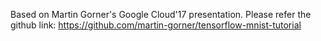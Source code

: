 

Based on Martin Gorner's Google Cloud'17 presentation.
Please refer the github link: https://github.com/martin-gorner/tensorflow-mnist-tutorial
